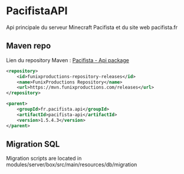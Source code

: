 # PacifistaAPI
Api principale du serveur Minecraft Pacifista et du site web pacifista.fr

## Maven repo

Lien du repository Maven : [Pacifista - Api package](https://mvn.funixproductions.com/#/releases/fr/pacifista/api)

```xml
<repository>
    <id>funixproductions-repository-releases</id>
    <name>FunixProductions Repository</name>
    <url>https://mvn.funixproductions.com/releases</url>
</repository>

<parent>
    <groupId>fr.pacifista.api</groupId>
    <artifactId>pacifista-api</artifactId>
    <version>1.5.4.3</version>
</parent>
```

## Migration SQL

Migration scripts are located in modules/server/box/src/main/resources/db/migration
